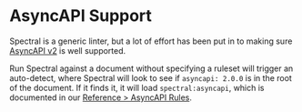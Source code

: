 # AsyncAPI Support

Spectral is a generic linter, but a lot of effort has been put in to making sure [AsyncAPI v2](https://www.asyncapi.com/docs/specifications/2.0.0/) is well supported.

Run Spectral against a document without specifying a ruleset will trigger an auto-detect, where Spectral will look to see if `asyncapi: 2.0.0` is in the root of the document. If it finds it, it will load `spectral:asyncapi`, which is documented in our [Reference > AsyncAPI Rules](../reference/asyncapi-rules.md).
